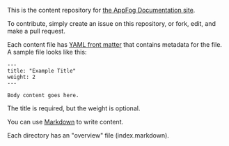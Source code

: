 This is the content repository for [the AppFog Documentation site](http://docs.appfog.com). 

To contribute, simply create an issue on this repository, or fork, edit, and make a pull request. 

Each content file has [YAML front matter](https://github.com/mojombo/jekyll/wiki/YAML-Front-Matter) that contains metadata for the file. A sample file looks like this:

    ---
    title: "Example Title"
    weight: 2
    ---

    Body content goes here. 

The title is required, but the weight is optional. 

You can use [Markdown](http://daringfireball.net/projects/markdown/) to write content.

Each directory has an "overview" file (index.markdown).
